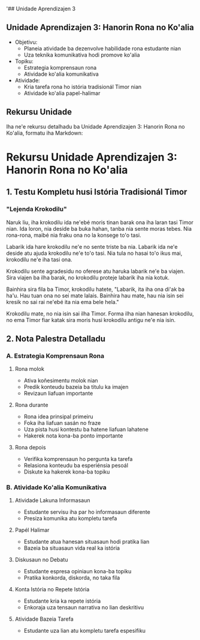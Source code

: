 '## Unidade Aprendizajen 3

## Unidade Aprendizajen 3: Hanorin Rona no Ko'alia 
- Objetivu:
  * Planeia atividade ba dezenvolve habilidade rona estudante nian
  * Uza teknika komunikativa hodi promove ko'alia
- Topiku:
  * Estrategia komprensaun rona
  * Atividade ko'alia komunikativa
- Atividade:
  * Kria tarefa rona ho istória tradisionál Timor nian
  * Atividade ko'alia papel-halimar

## Rekursu Unidade

Iha ne'e rekursu detalhadu ba Unidade Aprendizajen 3: Hanorin Rona no Ko'alia, formatu iha Markdown:

# Rekursu Unidade Aprendizajen 3: Hanorin Rona no Ko'alia

## 1. Testu Kompletu husi Istória Tradisionál Timor

### "Lejenda Krokodilu"

Naruk liu, iha krokodilu ida ne'ebé moris tinan barak ona iha laran tasi Timor nian. Ida loron, nia deside ba buka hahan, tanba nia sente moras tebes. Nia rona-rona, maibé nia fraku ona no la konsege to'o tasi.

Labarik ida hare krokodilu ne'e no sente triste ba nia. Labarik ida ne'e deside atu ajuda krokodilu ne'e to'o tasi. Nia tula no hasai to'o ikus mai, krokodilu ne'e iha tasi ona.

Krokodilu sente agradesidu no oferese atu haruka labarik ne'e ba viajen. Sira viajen ba ilha barak, no krokodilu proteje labarik iha nia kotuk.

Bainhira sira fila ba Timor, krokodilu hatete, "Labarik, ita iha ona di'ak ba ha'u. Hau tuan ona no sei mate lalais. Bainhira hau mate, hau nia isin sei kresik no sai rai ne'ebé ita nia ema bele hela."

Krokodilu mate, no nia isin sai ilha Timor. Forma ilha nian hanesan krokodilu, no ema Timor fiar katak sira moris husi krokodilu antigu ne'e nia isin.

## 2. Nota Palestra Detalladu

### A. Estrategia Komprensaun Rona

1. Rona molok
   - Ativa koñesimentu molok nian
   - Predik konteudu bazeia ba titulu ka imajen
   - Revizaun liafuan importante

2. Rona durante
   - Rona idea prinsipal primeiru
   - Foka iha liafuan sasán no fraze
   - Uza pista husi kontestu ba hatene liafuan lahatene
   - Hakerek nota kona-ba ponto importante

3. Rona depois
   - Verifika komprensaun ho pergunta ka tarefa
   - Relasiona konteudu ba esperiénsia pesoál
   - Diskute ka hakerek kona-ba topiku

### B. Atividade Ko'alia Komunikativa

1. Atividade Lakuna Informasaun
   - Estudante servisu iha par ho informasaun diferente
   - Presiza komunika atu kompletu tarefa

2. Papél Halimar
   - Estudante atua hanesan situasaun hodi pratika lian
   - Bazeia ba situasaun vida real ka istória

3. Diskusaun no Debatu
   - Estudante espresa opiniaun kona-ba topiku
   - Pratika konkorda, diskorda, no taka fila

4. Konta Istória no Repete Istória
   - Estudante kria ka repete istória
   - Enkoraja uza tensaun narrativa no lian deskritivu

5. Atividade Bazeia Tarefa
   - Estudante uza lian atu kompletu tarefa espesifiku